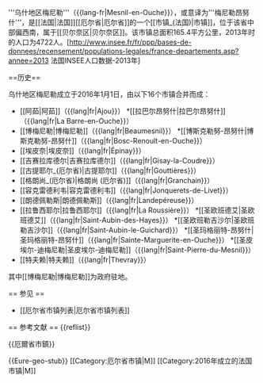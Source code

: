 '''乌什地区梅尼勒'''（{{lang-fr|Mesnil-en-Ouche}}），或意译为'''梅尼勒昂努什'''，是[[法国|法国]][[厄尔省|厄尔省]]的一个[[市镇_(法国)|市镇]]，位于该省中部偏西南，属于[[贝尔奈区|贝尔奈区]]。该市镇总面积165.4平方公里，2013年时的人口为4722人。<ref>[http://www.insee.fr/fr/ppp/bases-de-donnees/recensement/populations-legales/france-departements.asp?annee=2013 法国INSEE人口数据-2013年]</ref>

==历史==

乌什地区梅尼勒成立于2016年1月1日，由以下16个市镇合并而成：

* [[阿茹|阿茹]]（{{lang|fr|Ajou}}）
*[[拉巴尔昂努什|拉巴尔昂努什]]（{{lang|fr|La Barre-en-Ouche}}）
* [[博梅尼勒|博梅尼勒]]（{{lang|fr|Beaumesnil}}）
*[[博斯克勒努-昂努什|博斯克勒努-昂努什]]（{{lang|fr|Bosc-Renoult-en-Ouche}}）
* [[埃皮奈|埃皮奈]]（{{lang|fr|Épinay}}）
* [[吉赛拉库德尔|吉赛拉库德尔]]（{{lang|fr|Gisay-la-Coudre}}）
* [[古提耶尔_(厄尔省)|古提耶尔]]（{{lang|fr|Gouttières}}）
* [[格朗尚_(厄尔省)|格朗尚 (厄尔省)]]（{{lang|fr|Granchain}}）
* [[容克雷德利韦|容克雷德利韦]]（{{lang|fr|Jonquerets-de-Livet}}）
* [[朗德佩勒斯|朗德佩勒斯]]（{{lang|fr|Landepéreuse}}）
* [[拉鲁西耶尔|拉鲁西耶尔]]（{{lang|fr|La Roussière}}）
*[[圣欧班德艾|圣欧班德艾]]（{{lang|fr|Saint-Aubin-des-Hayes}}）
*[[圣欧班勒吉沙尔|圣欧班勒吉沙尔]]（{{lang|fr|Saint-Aubin-le-Guichard}}）
*[[圣玛格丽特-昂努什|圣玛格丽特-昂努什]]（{{lang|fr|Sainte-Marguerite-en-Ouche}}）
*[[圣皮埃尔-迪梅尼勒|圣皮埃尔-迪梅尼勒]]（{{lang|fr|Saint-Pierre-du-Mesnil}}）
* [[特夫赖|特夫赖]]（{{lang|fr|Thevray}}）

其中[[博梅尼勒|博梅尼勒]]为政府驻地。

== 参见 ==
* [[厄尔省市镇列表|厄尔省市镇列表]]

== 参考文献 ==
{{reflist}}

{{厄爾省市鎮}}

{{Eure-geo-stub}}
[[Category:厄尔省市镇|M]]
[[Category:2016年成立的法国市镇|M]]